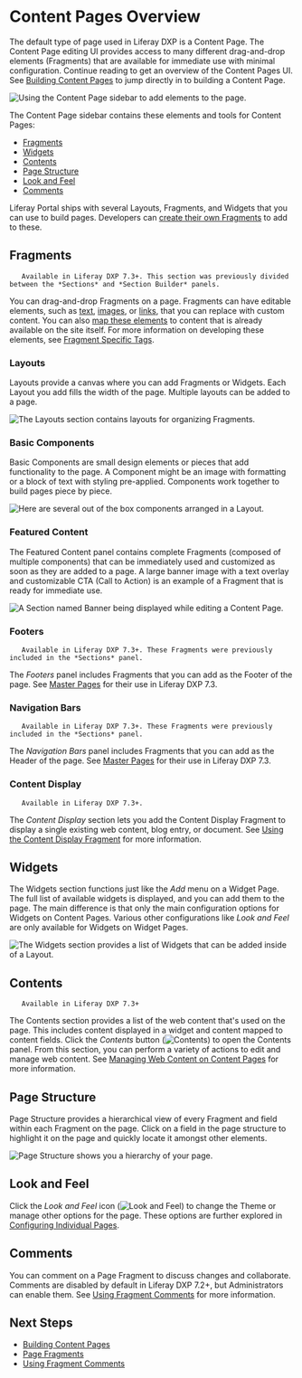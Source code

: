 # Content Pages Overview

The default type of page used in Liferay DXP is a Content Page. The Content Page editing UI provides access to many different drag-and-drop elements (Fragments) that are available for immediate use with minimal configuration. Continue reading to get an overview of the Content Pages UI. See [Building Content Pages](./building-content-pages.md) to jump directly in to building a Content Page.

![Using the Content Page sidebar to add elements to the page.](./content-pages-overview/images/14.png)

The Content Page sidebar contains these elements and tools for Content Pages:

* [Fragments](#fragments)
* [Widgets](#widgets)
* [Contents](#contents)
* [Page Structure](#page-structure)
* [Look and Feel](#look-and-feel)
* [Comments](#comments)

Liferay Portal ships with several Layouts, Fragments, and Widgets that you can use to build pages. Developers can [create their own Fragments](./README.md#dev-guide) to add to these.

## Fragments

```note::
   Available in Liferay DXP 7.3+. This section was previously divided between the *Sections* and *Section Builder* panels.
```

You can drag-and-drop Fragments on a page. Fragments can have editable elements, such as [text](./building-content-pages.md#modify-editable-text), [images](./building-content-pages.md#modify-editable-images), or [links](./building-content-pages.md#modify-editable-links), that you can replace with custom content. You can also [map these elements](./building-content-pages.md#mapping-elements) to content that is already available on the site itself. For more information on developing these elements, see [Fragment Specific Tags](./README.md#using-fragments).

### Layouts

Layouts provide a canvas where you can add Fragments or Widgets. Each Layout you add fills the width of the page. Multiple layouts can be added to a page.

![The Layouts section contains layouts for organizing Fragments.](content-pages-overview/images/16.png)

### Basic Components

Basic Components are small design elements or pieces that add functionality to the page. A Component might be an image with formatting or a block of text with styling pre-applied. Components work together to build pages piece by piece.

![Here are several out of the box components arranged in a Layout.](./content-pages-overview/images/05.png)

### Featured Content

The Featured Content panel contains complete Fragments (composed of multiple components) that can be immediately used and customized as soon as they are added to a page. A large banner image with a text overlay and customizable CTA (Call to Action) is an example of a Fragment that is ready for immediate use.
<!-- An image with better text contrast would probably be a better example here - to help the image / text / CTA button stand out from one another more. -->
![A Section named Banner being displayed while editing a Content Page.](./content-pages-overview/images/01.png)

### Footers

```note::
   Available in Liferay DXP 7.3+. These Fragments were previously included in the *Sections* panel.
```

The *Footers* panel includes Fragments that you can add as the Footer of the page. See [Master Pages](./master-page-templates/master-page-templates-intro.md) for their use in Liferay DXP 7.3.

### Navigation Bars

```note::
   Available in Liferay DXP 7.3+. These Fragments were previously included in the *Sections* panel.
```

The *Navigation Bars* panel includes Fragments that you can add as the Header of the page. See [Master Pages](./master-page-templates/master-page-templates-intro.md) for their use in Liferay DXP 7.3.

### Content Display

```note::
   Available in Liferay DXP 7.3+.
```

The *Content Display* section lets you add the Content Display Fragment to display a single existing web content, blog entry, or document. See [Using the Content Display Fragment](./README.md#using-fragments) for more information.<!--Including this doc in the Page Fragments section-->

## Widgets

<!-- Suggestion for improving this content:

Rather than spend valuable real estate here comparing to how its different from a widget page - we should focus on what it is here:

"The widgets section shows a full list of out of the box applications and tools. There are some limitations to using a widget on a content page that distinguish it from its use on a widget page. See "Using Widgets on a Content Page" for more information."

-->

The Widgets section functions just like the *Add* menu on a Widget Page. The full list of available widgets is displayed, and you can add them to the page. The main difference is that only the main configuration options for Widgets on Content Pages. Various other configurations like *Look and Feel* are only available for Widgets on Widget Pages.

![The Widgets section provides a list of Widgets that can be added inside of a Layout.](./content-pages-overview/images/06.png)

## Contents

```note::
   Available in Liferay DXP 7.3+
```

The Contents section provides a list of the web content that's used on the page. This includes content displayed in a widget and content mapped to content fields. Click the *Contents* button (![Contents](../../images/icon-contents.png)) to open the Contents panel. From this section, you can perform a variety of actions to edit and manage web content. See [Managing Web Content on Content Pages](./managing-web-content-on-content-pages.md) for more information.

## Page Structure

Page Structure provides a hierarchical view of every Fragment and field within each Fragment on the page. Click on a field in the page structure to highlight it on the page and quickly locate it amongst other elements.

![Page Structure shows you a hierarchy of your page.](./content-pages-overview/images/08.png)

## Look and Feel

Click the *Look and Feel* icon (![Look and Feel](../../images/icon-look-and-feel.png)) to change the Theme or manage other options for the page. These options are further explored in [Configuring Individual Pages](./06-configuring-individual-pages.md#look-and-feel).

## Comments

You can comment on a Page Fragment to discuss changes and collaborate. Comments are disabled by default in Liferay DXP 7.2+, but Administrators can enable them. See [Using Fragment Comments](./using-fragment-comments.md) for more information.

## Next Steps

* [Building Content Pages](./building-content-pages.md)
* [Page Fragments](./README.md#using-fragments)
* [Using Fragment Comments](./using-fragment-comments.md)
